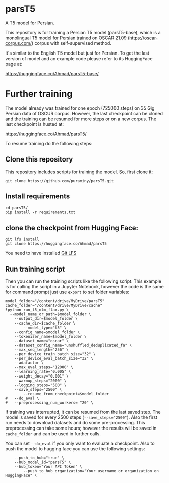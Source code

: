 # parsT5
A T5 model for Persian.

This repository is for training a Persian T5 model (parsT5-base), which is a monolingual T5 model for Persian trained on OSCAR 21.09 (https://oscar-corpus.com/) corpus with self-supervised method. 

It's similar to the English T5 model but just for Persian. To get the last version of model and an example code please refer to its HuggingFace page at:

https://huggingface.co/Ahmad/parsT5-base/

# Further training

The model already was trained for one epoch (725000 steps) on 35 Gig Persian data of OSCUR corpus. However, the last checkpoint can be cloned and the training can be resumed for more steps or on a new corpus. The last checkpoint is husted at:

https://huggingface.co/Ahmad/parsT5/

To resume training do the following steps:

## Clone this repository
This repository includes scripts for training the model. So, first clone it:

```
git clone https://github.com/puraminy/parsT5.git
```
## Install requirements

```
cd parsT5/
pip install -r requirements.txt
```

## clone the checkpoint from Hugging Face:

```
git lfs install
git clone https://huggingface.co/Ahmad/parsT5
```
You need to have installed [Git LFS](https://git-lfs.github.com/)

## Run training script

Then you can run the training scripts like the following script. This example is for calling the script in a Jupyter Notebook, however the code is the same for command prompt just use `export` to set folder variables:
```
model_folder="/content/drive/MyDrive/parsT5"
cache_folder="/content/drive/MyDrive/cache"
!python run_t5_mlm_flax.py \
  --model_name_or_path=$model_folder \
	--output_dir=$model_folder \
	--cache_dir=$cache_folder \
        --model_type="t5" \
	--config_name=$model_folder \
	--tokenizer_name=$model_folder \
	--dataset_name="oscar" \
	--dataset_config_name="unshuffled_deduplicated_fa" \
	--max_seq_length="256" \
	--per_device_train_batch_size="32" \
	--per_device_eval_batch_size="32" \
	--adafactor \
	--max_eval_steps="12000" \
	--learning_rate="0.005" \
	--weight_decay="0.001" \
	--warmup_steps="2000" \
	--logging_steps="500" \
	--save_steps="2500" \
        --resume_from_checkpoint=$model_folder
#	--do_eval \
#	--preprocessing_num_workers= "20" \
```

If training was interrupted, it can be resumed from the last saved step. The model is saved for every 2500 steps (`--save_steps="2500"`). Also the first run needs to download datasets and do some pre-processing. This preprocessing can take some hours; however the results will be saved in `cache_folder` and can be used in further calls.


You can set `--do_eval` if you only want to evaluate a checkpoint. Also to push the model to hugging face you can use the following settings:
```
	--push_to_hub="true" \
	--hub_model_id="parsT5" \
	--hub_token="Your API Token" \
        --push_to_hub_organization="Your username or organization on HuggingFace" \
```







